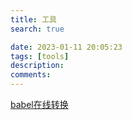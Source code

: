 ```yaml
---
title: 工具
search: true

date: 2023-01-11 20:05:23
tags: [tools]
description:
comments:
---
```



[babel在线转换](https://www.babeljs.cn/)